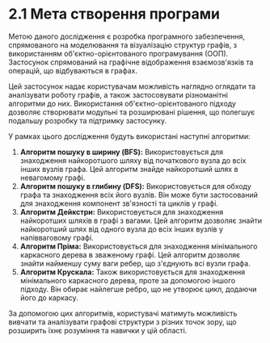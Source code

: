 # 2.1  Мета  створення  програми
 
 Метою даного дослідження є розробка програмного забезпечення, спрямованого на моделювання та візуалізацію структур графів, з використанням об'єктно-орієнтованого програмування (ООП). Застосунок спрямований на графічне відображення взаємозв'язків та операцій, що відбуваються в графах.

Цей застосунок надає користувачам можливість наглядно оглядати та аналізувати роботу графів, а також застосовувати різноманітні алгоритми до них. Використання об'єктно-орієнтованого підходу дозволяє створювати модульні та розширювані рішення, що полегшує подальшу розробку та підтримку застосунку.

У рамках цього дослідження будуть використані наступні алгоритми:

1. **Алгоритм пошуку в ширину (BFS):** Використовується для знаходження найкоротшого шляху від початкового вузла до всіх інших вузлів графа. Цей алгоритм знайде найкоротший шлях в невагомому графі.
2. **Алгоритм пошуку в глибину (DFS):** Використовується для обходу графа та знаходження всіх його вузлів. Він може бути застосований для знаходження компонент зв'язності та циклів у графі.
3. **Алгоритм Дейкстри:** Використовується для знаходження найкоротших шляхів в графі з вагами. Цей алгоритм дозволяє знайти найкоротший шлях від одного вузла до всіх інших вузлів у напівваговому графі.
4. **Алгоритм Пріма:** Використовується для знаходження мінімального каркасного дерева в зваженому графі. Цей алгоритм дозволяє знайти найменшу суму ваги ребер, що з'єднують всі вузли графа. 
5. **Алгоритм Крускала:** Також використовується для знаходження мінімального каркасного дерева, проте за допомогою іншого підходу. Він обирає найлегше ребро, що не утворює цикл, додаючи його до каркасу.

За допомогою цих алгоритмів, користувачі матимуть можливість вивчати та аналізувати графові структури з різних точок зору, що розширить їхнє розуміння та навички у цій області.